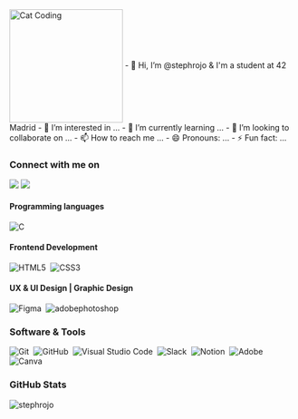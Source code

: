 <img align="center" alt="Cat Coding" width="200" src="https://cdn.dribbble.com/users/1277312/screenshots/14733298/media/39b1045e593737587dd60e42c8422d1f.gif">
- 👋 Hi, I’m @stephrojo & I'm a student at 42 Madrid
- 👀 I’m interested in ...
- 🌱 I’m currently learning ...
- 💞️ I’m looking to collaborate on ...
- 📫 How to reach me ...
- 😄 Pronouns: ...
- ⚡ Fun fact: ...

<h3>Connect with me on</h3>
<a target="_blank" href="https://www.linkedin.com/in/stephanierojo/"><img src="https://img.shields.io/badge/-LinkedIn-0077B5?style=for-the-badge&logo=Linkedin&logoColor=white"></img></a>
<a target="_blank" href="mailto:info@stephrojo.com"><img src="https://img.shields.io/badge/-Gmail-D14836?style=for-the-badge&logo=Gmail&logoColor=white"></img></a>



<h4>Programming languages</h4>

![C](https://img.shields.io/badge/c-%2300599C.svg?style=for-the-badge&logo=c&logoColor=white)&nbsp;

<h4>Frontend Development</h4>

![HTML5](https://img.shields.io/badge/html5-%23E34F26.svg?style=for-the-badge&logo=html5&logoColor=white)&nbsp;
![CSS3](https://img.shields.io/badge/css3-%231572B6.svg?style=for-the-badge&logo=css3&logoColor=white)&nbsp;

<h4>UX & UI Design | Graphic Design</h4>

![Figma](https://img.shields.io/badge/figma-%23F24E1E.svg?style=for-the-badge&logo=figma&logoColor=white)&nbsp;
![adobephotoshop](https://img.shields.io/badge/adobephotoshop-%23F24E1E.svg?style=for-the-badge&logo=adobephotoshop&logoColor=white)&nbsp;

<h3>Software & Tools</h3>

![Git](https://img.shields.io/badge/git-%23F05033.svg?style=for-the-badge&logo=git&logoColor=white)&nbsp;
![GitHub](https://img.shields.io/badge/github-%23121011.svg?style=for-the-badge&logo=github&logoColor=white)&nbsp;
![Visual Studio Code](https://img.shields.io/badge/Visual%20Studio%20Code-0078d7.svg?style=for-the-badge&logo=visual-studio-code&logoColor=white)&nbsp;
![Slack](https://img.shields.io/badge/Slack-4A154B?style=for-the-badge&logo=slack&logoColor=white)&nbsp;
![Notion](https://img.shields.io/badge/Notion-%23000000.svg?style=for-the-badge&logo=notion&logoColor=white)&nbsp;
![Adobe](https://img.shields.io/badge/adobe-%23FF0000.svg?style=for-the-badge&logo=adobe&logoColor=white)&nbsp;
![Canva](https://img.shields.io/badge/Canva-%2300C4CC.svg?style=for-the-badge&logo=Canva&logoColor=white)&nbsp;

<h3>GitHub Stats</h3>

<p><img align="left" src="https://github-readme-stats.vercel.app/api/top-langs?username=stephrojo&show_icons=true&locale=en&layout=compact" alt="stephrojo" /></p>

